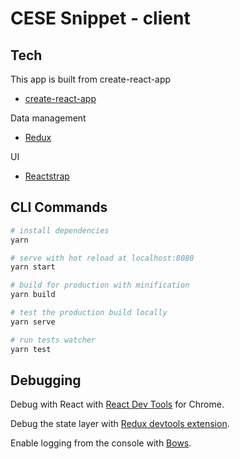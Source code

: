 # CESE Snippet - client

## Tech  

This app is built from create-react-app
- [create-react-app](https://github.com/facebook/create-react-app)

Data management 
- [Redux](https://redux.js.org)

UI
- [Reactstrap](https://reactstrap.github.io)


## CLI Commands

``` bash
# install dependencies
yarn

# serve with hot reload at localhost:8080
yarn start

# build for production with minification
yarn build

# test the production build locally
yarn serve 

# run tests watcher
yarn test
```


## Debugging

Debug with React with [React Dev Tools](https://chrome.google.com/webstore/detail/react-developer-tools/fmkadmapgofadopljbjfkapdkoienihi) for Chrome.


Debug the state layer with [Redux devtools extension](https://chrome.google.com/webstore/detail/redux-devtools/lmhkpmbekcpmknklioeibfkpmmfibljd).


Enable logging from the console with [Bows](https://www.npmjs.com/package/bows).

